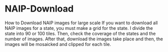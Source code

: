 # NAIP-Download
How to Download NAIP images for large scale
If you want to download all NAIP images for a state, you must make a grid for the state. I divide the state into 90 or 100 tiles.
Then, check the coverage of the states and the number of images.
After that, download the images take place and then, the images will be mosaicked and clipped for each tile.
